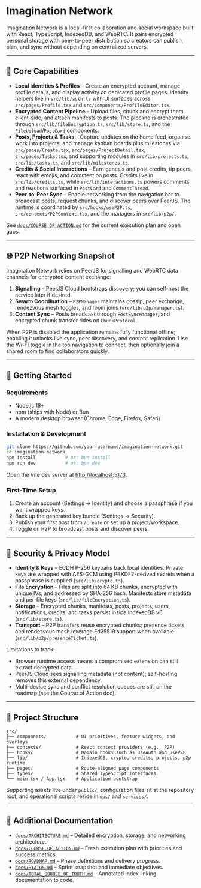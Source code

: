 # Imagination Network

Imagination Network is a local-first collaboration and social workspace built with React, TypeScript, IndexedDB, and WebRTC. It pairs encrypted personal storage with peer-to-peer distribution so creators can publish, plan, and sync without depending on centralized servers.

---

## 🌟 Core Capabilities

- **Local Identities & Profiles** – Create an encrypted account, manage profile details, and display activity on dedicated profile pages. Identity helpers live in `src/lib/auth.ts` with UI surfaces across `src/pages/Profile.tsx` and `src/components/ProfileEditor.tsx`.
- **Encrypted Content Pipeline** – Upload files, chunk and encrypt them client-side, and attach manifests to posts. The pipeline is orchestrated through `src/lib/fileEncryption.ts`, `src/lib/store.ts`, and the `FileUpload`/`PostCard` components.
- **Posts, Projects & Tasks** – Capture updates on the home feed, organise work into projects, and manage kanban boards plus milestones via `src/pages/Create.tsx`, `src/pages/ProjectDetail.tsx`, `src/pages/Tasks.tsx`, and supporting modules in `src/lib/projects.ts`, `src/lib/tasks.ts`, and `src/lib/milestones.ts`.
- **Credits & Social Interactions** – Earn genesis and post credits, tip peers, react with emojis, and comment on posts. Credits live in `src/lib/credits.ts`, while `src/lib/interactions.ts` powers comments and reactions surfaced in `PostCard` and `CommentThread`.
- **Peer-to-Peer Sync** – Enable networking from the navigation bar to broadcast posts, request chunks, and discover peers over PeerJS. The runtime is coordinated by `src/hooks/useP2P.ts`, `src/contexts/P2PContext.tsx`, and the managers in `src/lib/p2p/`.

See [`docs/COURSE_OF_ACTION.md`](docs/COURSE_OF_ACTION.md) for the current execution plan and open gaps.

---

## 🌐 P2P Networking Snapshot

Imagination Network relies on PeerJS for signalling and WebRTC data channels for encrypted content exchange:

1. **Signalling** – PeerJS Cloud bootstraps discovery; you can self-host the service later if desired.
2. **Swarm Coordination** – `P2PManager` maintains gossip, peer exchange, rendezvous mesh toggles, and room joins (`src/lib/p2p/manager.ts`).
3. **Content Sync** – Posts broadcast through `PostSyncManager`, and encrypted chunk transfer rides on `ChunkProtocol`.

When P2P is disabled the application remains fully functional offline; enabling it unlocks live sync, peer discovery, and content replication. Use the Wi-Fi toggle in the top navigation to connect, then optionally join a shared room to find collaborators quickly.

---

## 🚀 Getting Started

### Requirements

- Node.js 18+
- npm (ships with Node) or Bun
- A modern desktop browser (Chrome, Edge, Firefox, Safari)

### Installation & Development

```bash
git clone https://github.com/your-username/imagination-network.git
cd imagination-network
npm install           # or: bun install
npm run dev           # or: bun dev
```

Open the Vite dev server at [http://localhost:5173](http://localhost:5173).

### First-Time Setup

1. Create an account (Settings → Identity) and choose a passphrase if you want wrapped keys.
2. Back up the generated key bundle (Settings → Security).
3. Publish your first post from `/create` or set up a project/workspace.
4. Toggle on P2P to broadcast posts and discover peers.

---

## 🔐 Security & Privacy Model

- **Identity & Keys** – ECDH P-256 keypairs back local identities. Private keys are wrapped with AES-GCM using PBKDF2-derived secrets when a passphrase is supplied (`src/lib/crypto.ts`).
- **File Encryption** – Files are split into 64 KB chunks, encrypted with unique IVs, and addressed by SHA-256 hash. Manifests store metadata and per-file keys (`src/lib/fileEncryption.ts`).
- **Storage** – Encrypted chunks, manifests, posts, projects, users, notifications, credits, and tasks persist inside IndexedDB v6 (`src/lib/store.ts`).
- **Transport** – P2P transfers reuse encrypted chunks; presence tickets and rendezvous mesh leverage Ed25519 support when available (`src/lib/p2p/presenceTicket.ts`).

Limitations to track:

- Browser runtime access means a compromised extension can still extract decrypted data.
- PeerJS Cloud sees signalling metadata (not content); self-hosting removes this external dependency.
- Multi-device sync and conflict resolution queues are still on the roadmap (see the Course of Action doc).

---

## 📁 Project Structure

```
src/
├── components/           # UI primitives, feature widgets, and overlays
├── contexts/             # React context providers (e.g., P2P)
├── hooks/                # Domain hooks such as useAuth and useP2P
├── lib/                  # IndexedDB, crypto, credits, projects, p2p runtime
├── pages/                # Route-aligned page components
├── types/                # Shared TypeScript interfaces
└── main.tsx / App.tsx    # Application bootstrap
```

Supporting assets live under `public/`, configuration files sit at the repository root, and operational scripts reside in `ops/` and `services/`.

---

## 🧭 Additional Documentation

- [`docs/ARCHITECTURE.md`](docs/ARCHITECTURE.md) – Detailed encryption, storage, and networking architecture.
- [`docs/COURSE_OF_ACTION.md`](docs/COURSE_OF_ACTION.md) – Fresh execution plan with priorities and success metrics.
- [`docs/ROADMAP.md`](docs/ROADMAP.md) – Phase definitions and delivery progress.
- [`docs/STATUS.md`](docs/STATUS.md) – Sprint snapshot and immediate objectives.
- [`docs/TOTAL_SOURCE_OF_TRUTH.md`](docs/TOTAL_SOURCE_OF_TRUTH.md) – Annotated index linking documentation to code.

